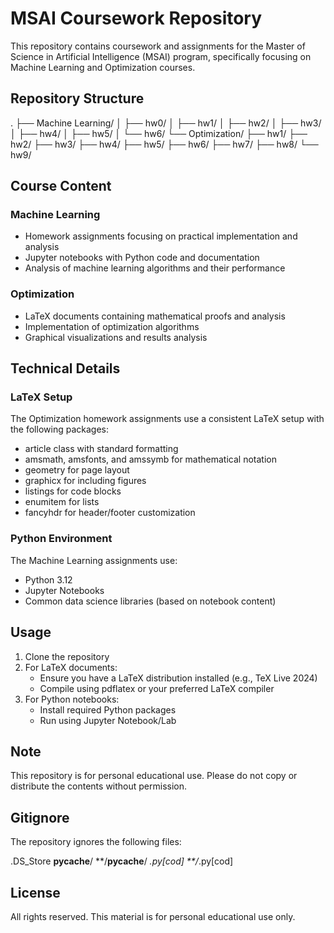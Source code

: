 # MSAI Coursework Repository

This repository contains coursework and assignments for the Master of Science in Artificial Intelligence (MSAI) program, specifically focusing on Machine Learning and Optimization courses.

## Repository Structure

.
├── Machine Learning/
│   ├── hw0/
│   ├── hw1/
│   ├── hw2/
│   ├── hw3/
│   ├── hw4/
│   ├── hw5/
│   └── hw6/
└── Optimization/
    ├── hw1/
    ├── hw2/
    ├── hw3/
    ├── hw4/
    ├── hw5/
    ├── hw6/
    ├── hw7/
    ├── hw8/
    └── hw9/

## Course Content

### Machine Learning
- Homework assignments focusing on practical implementation and analysis
- Jupyter notebooks with Python code and documentation
- Analysis of machine learning algorithms and their performance

### Optimization
- LaTeX documents containing mathematical proofs and analysis
- Implementation of optimization algorithms
- Graphical visualizations and results analysis

## Technical Details

### LaTeX Setup
The Optimization homework assignments use a consistent LaTeX setup with the following packages:
- article class with standard formatting
- amsmath, amsfonts, and amssymb for mathematical notation
- geometry for page layout
- graphicx for including figures
- listings for code blocks
- enumitem for lists
- fancyhdr for header/footer customization

### Python Environment
The Machine Learning assignments use:
- Python 3.12
- Jupyter Notebooks
- Common data science libraries (based on notebook content)

## Usage

1. Clone the repository
2. For LaTeX documents:
   - Ensure you have a LaTeX distribution installed (e.g., TeX Live 2024)
   - Compile using pdflatex or your preferred LaTeX compiler
3. For Python notebooks:
   - Install required Python packages
   - Run using Jupyter Notebook/Lab

## Note

This repository is for personal educational use. Please do not copy or distribute the contents without permission.

## Gitignore

The repository ignores the following files:

.DS_Store
__pycache__/
**/__pycache__/
*.py[cod]
**/*.py[cod]

## License

All rights reserved. This material is for personal educational use only.
